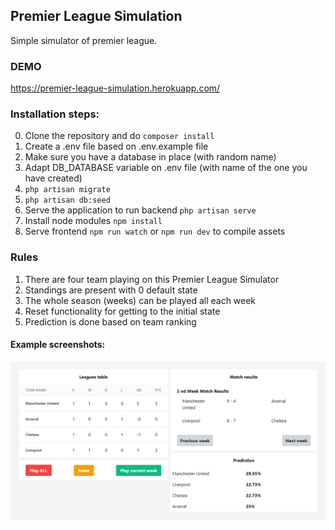 ## Premier League Simulation

Simple simulator of premier league.

### DEMO
https://premier-league-simulation.herokuapp.com/

### Installation steps:
0. Clone the repository and do `composer install`
1. Create a .env file based on .env.example file
2. Make sure you have a database in place (with random name)
3. Adapt DB_DATABASE variable on .env file (with name of the one you have created)
4. `php artisan migrate`
5. `php artisan db:seed`
6. Serve the application to run backend `php artisan serve`
7. Install node modules `npm install`
8. Serve frontend `npm run watch` or `npm run dev` to compile assets

### Rules
1. There are four team playing on this Premier League Simulator 
2. Standings are present with 0 default state
3. The whole season (weeks) can be played all each week
4. Reset functionality for getting to the initial state
5. Prediction is done based on team ranking

#### Example screenshots:
![img_1.png](img_1.png)

